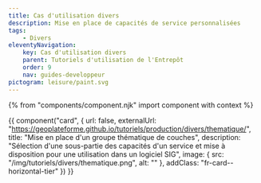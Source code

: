 ```yaml
---
title: Cas d'utilisation divers
description: Mise en place de capacités de service personnalisées
tags:
    - Divers
eleventyNavigation:
    key: Cas d'utilisation divers
    parent: Tutoriels d'utilisation de l'Entrepôt
    order: 9
    nav: guides-developpeur
pictogram: leisure/paint.svg
---
```


{% from "components/component.njk" import component with context %}

<div class="fr-grid-row--gutters fr-mb-1w">

<div class="fr-col fr-col-md-12">

{{ component("card", {
    url: false,
    externalUrl: "https://geoplateforme.github.io/tutoriels/production/divers/thematique/",
    title: "Mise en place d'un groupe thématique de couches",
    description: "Sélection d'une sous-partie des capacités d'un service et mise à disposition pour une utilisation dans un logiciel SIG",
    image: {
        src: "/img/tutoriels/divers/thematique.png",
        alt: ""
    },
    addClass: "fr-card--horizontal-tier"
}) }}

</div>

</div>
